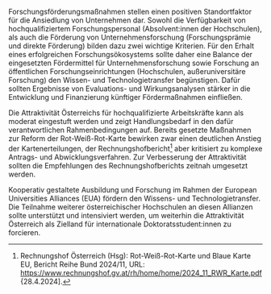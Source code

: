 Forschungsförderungsmaßnahmen stellen einen positiven Standortfaktor für
die Ansiedlung von Unternehmen dar. Sowohl die Verfügbarkeit von
hochqualifiziertem Forschungspersonal (Absolvent:innen der Hochschulen),
als auch die Förderung von Unternehmensforschung (Forschungsprämie und
direkte Förderung) bilden dazu zwei wichtige Kriterien. Für den Erhalt
eines erfolgreichen Forschungsökosystems sollte daher eine Balance der
eingesetzten Fördermittel für Unternehmensforschung sowie Forschung an
öffentlichen Forschungseinrichtungen (Hochschulen, außeruniversitäre
Forschung) den Wissen- und Technologietransfer begünstigen. Dafür
sollten Ergebnisse von Evaluations- und Wirkungsanalysen stärker in die
Entwicklung und Finanzierung künftiger Fördermaßnahmen einfließen.

Die Attraktivität Österreichs für hochqualifizierte Arbeitskräfte kann
als moderat eingestuft werden und zeigt Handlungsbedarf in den dafür
verantwortlichen Rahmenbedingungen auf. Bereits gesetzte Maßnahmen zur
Reform der Rot-Weiß-Rot-Karte bewirken zwar einen deutlichen Anstieg der
Kartenerteilungen, der Rechnungshofbericht[^1] aber kritisiert zu
komplexe Antrags- und Abwicklungsverfahren. Zur Verbesserung der
Attraktivität sollten die Empfehlungen des Rechnungshofberichts zeitnah
umgesetzt werden.

Kooperativ gestaltete Ausbildung und Forschung im Rahmen der European
Universities Alliances (EUA) fördern den Wissens- und
Technologietransfer. Die Teilnahme weiterer österreichischer Hochschulen
an diesen Allianzen sollte unterstützt und intensiviert werden, um
weiterhin die Attraktivität Österreich als Zielland für internationale
Doktoratsstudent:innen zu forcieren.

[^1]: Rechnungshof Österreich (Hsg): Rot-Weiß-Rot-Karte und Blaue Karte
    EU, Bericht Reihe Bund 2024/11, URL:
    <https://www.rechnungshof.gv.at/rh/home/home/2024_11_RWR_Karte.pdf>
    {28.4.2024\].
